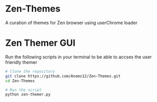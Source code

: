 # Zen-Themes
A curation of themes for Zen browser using userChrome loader


# Zen Themer GUI
Run the following scripts in your terminal to be able to accses the user friendly themer

```bash
# Clone the repository
git clone https://github.com/Anoms12/Zen-Themes.git
cd Zen-Themes

# Run the script
python zen-themer.py

```
